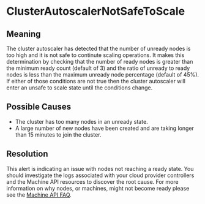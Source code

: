 # ClusterAutoscalerNotSafeToScale

## Meaning

The cluster autoscaler has detected that the number of unready nodes is too high
and it is not safe to continute scaling operations. It makes this determination
by checking that the number of ready nodes is greater than the minimum ready count
(default of 3) and the ratio of unready to ready nodes is less than the maximum
unready node percentage (default of 45%). If either of those conditions are not
true then the cluster autoscaler will enter an unsafe to scale state until the
conditions change.

## Possible Causes
* The cluster has too many nodes in an unready state.
* A large number of new nodes have been created and are taking longer than 15
  minutes to join the cluster.

## Resolution
This alert is indicating an issue with nodes not reaching a ready state. You
should investigate the logs associated with your cloud provider controllers and
the Machine API resources to discover the root cause. For more information on
why nodes, or machines, might not become ready please see the
[Machine API FAQ](https://github.com/openshift/machine-api-operator/blob/master/FAQ.md).
